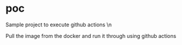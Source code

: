# poc
Sample project to execute github actions \n

Pull the image from the docker and run it through using github actions
